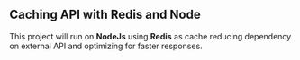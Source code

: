 ## Caching API with Redis and Node

This project will run on **NodeJs** using **Redis** as cache reducing dependency on external API and optimizing for faster responses.
